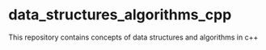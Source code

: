 # data_structures_algorithms_cpp
This repository contains concepts of data structures and algorithms in c++
